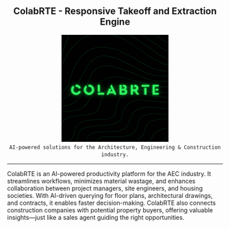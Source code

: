 <div align="center">
  <h2>ColabRTE - Responsive Takeoff and Extraction Engine</h2>
  <img src="https://github.com/ColabRTE/.github/blob/main/logo.png" alt="ColabRTE_logo" width="250"/>
  <br />
  <code>AI-powered solutions for the Architecture, Engineering & Construction industry.</code>
</div>


---
ColabRTE is an AI-powered productivity platform for the AEC industry. It streamlines workflows, minimizes material wastage, and enhances collaboration between project managers, site engineers, and housing societies. With AI-driven querying for floor plans, architectural drawings, and contracts, it enables faster decision-making. ColabRTE also connects construction companies with potential property buyers, offering valuable insights—just like a sales agent guiding the right opportunities.

